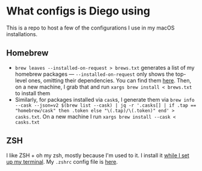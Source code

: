# What configs is Diego using

This is a repo to host a few of the configurations I use in my macOS installations.

## Homebrew

* `brew leaves --installed-on-request > brews.txt` generates a list of my homebrew packages — `--installed-on-request` only shows the top-level ones, omitting their dependencies. You can find them [here](configs/my_brews.txt). Then, on a new machine, I grab that and run `xargs brew install < brews.txt` to install them
* Similarly, for packages installed via `cask`s, I generate them via `brew info --cask --json=v2 $(brew list --cask) | jq -r '.casks[] | if .tap == "homebrew/cask" then .token else "\(.tap)/\(.token)" end' > casks.txt`. On a new machine I run `xargs brew install --cask < casks.txt`

## ZSH

I like ZSH + oh my zsh, mostly because I'm used to it. I install it [while I set up my terminal](https://github.com/diegopetrucci/what-terminal-is-diego-using). My `.zshrc` config file is [here](configs/.zshrc).
